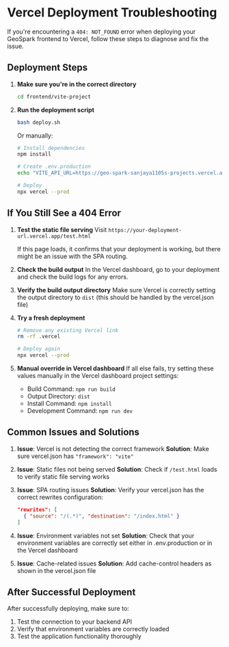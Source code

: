 # Vercel Deployment Troubleshooting

If you're encountering a `404: NOT_FOUND` error when deploying your GeoSpark frontend to Vercel, follow these steps to diagnose and fix the issue.

## Deployment Steps

1. **Make sure you're in the correct directory**
   ```bash
   cd frontend/vite-project
   ```

2. **Run the deployment script**
   ```bash
   bash deploy.sh
   ```
   Or manually:
   ```bash
   # Install dependencies
   npm install
   
   # Create .env.production
   echo "VITE_API_URL=https://geo-spark-sanjaya1105s-projects.vercel.app" > .env.production
   
   # Deploy
   npx vercel --prod
   ```

## If You Still See a 404 Error

1. **Test the static file serving**
   Visit `https://your-deployment-url.vercel.app/test.html`
   
   If this page loads, it confirms that your deployment is working, but there might be an issue with the SPA routing.

2. **Check the build output**
   In the Vercel dashboard, go to your deployment and check the build logs for any errors.

3. **Verify the build output directory**
   Make sure Vercel is correctly setting the output directory to `dist` (this should be handled by the vercel.json file)

4. **Try a fresh deployment**
   ```bash
   # Remove any existing Vercel link
   rm -rf .vercel
   
   # Deploy again
   npx vercel --prod
   ```

5. **Manual override in Vercel dashboard**
   If all else fails, try setting these values manually in the Vercel dashboard project settings:
   - Build Command: `npm run build`
   - Output Directory: `dist` 
   - Install Command: `npm install`
   - Development Command: `npm run dev`

## Common Issues and Solutions

1. **Issue**: Vercel is not detecting the correct framework
   **Solution**: Make sure vercel.json has `"framework": "vite"`

2. **Issue**: Static files not being served
   **Solution**: Check if `/test.html` loads to verify static file serving works

3. **Issue**: SPA routing issues
   **Solution**: Verify your vercel.json has the correct rewrites configuration:
   ```json
   "rewrites": [
     { "source": "/(.*)", "destination": "/index.html" }
   ]
   ```

4. **Issue**: Environment variables not set
   **Solution**: Check that your environment variables are correctly set either in .env.production or in the Vercel dashboard

5. **Issue**: Cache-related issues
   **Solution**: Add cache-control headers as shown in the vercel.json file

## After Successful Deployment

After successfully deploying, make sure to:

1. Test the connection to your backend API
2. Verify that environment variables are correctly loaded
3. Test the application functionality thoroughly 